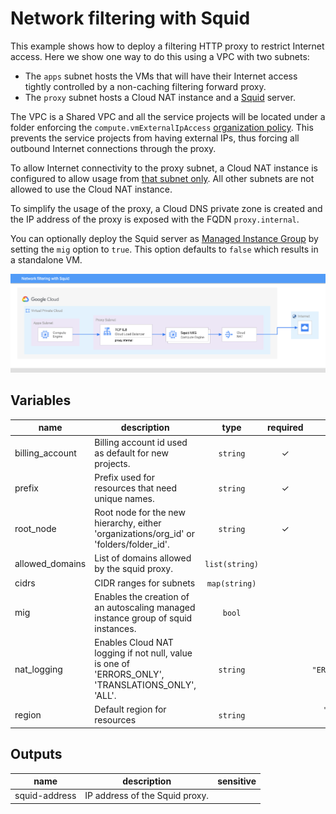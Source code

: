 # Network filtering with Squid

This example shows how to deploy a filtering HTTP proxy to restrict Internet access. Here we show one way to do this using a VPC with two subnets:

- The `apps` subnet hosts the VMs that will have their Internet access tightly controlled by a non-caching filtering forward proxy.
- The `proxy` subnet hosts a Cloud NAT instance and a [Squid](http://www.squid-cache.org/) server.

The VPC is a Shared VPC and all the service projects will be located under a folder enforcing the `compute.vmExternalIpAccess` [organization policy](https://cloud.google.com/resource-manager/docs/organization-policy/org-policy-constraints). This prevents the service projects from having external IPs, thus forcing all outbound Internet connections through the proxy.

To allow Internet connectivity to the proxy subnet, a Cloud NAT instance is configured to allow usage from [that subnet only](https://cloud.google.com/nat/docs/using-nat#specify_subnet_ranges_for_nat). All other subnets are not allowed to use the Cloud NAT instance.

To simplify the usage of the proxy, a Cloud DNS private zone is created and the IP address of the proxy is exposed with the FQDN `proxy.internal`.

You can optionally deploy the Squid server as [Managed Instance Group](https://cloud.google.com/compute/docs/instance-groups) by setting the `mig` option to `true`. This option defaults to `false` which results in a standalone VM.

![High-level diagram](squid.png "High-level diagram")

<!-- BEGIN TFDOC -->

## Variables

| name | description | type | required | default |
|---|---|:---:|:---:|:---:|
| billing_account | Billing account id used as default for new projects. | <code>string</code> | ✓ |  |
| prefix | Prefix used for resources that need unique names. | <code>string</code> | ✓ |  |
| root_node | Root node for the new hierarchy, either 'organizations/org_id' or 'folders/folder_id'. | <code>string</code> | ✓ |  |
| allowed_domains | List of domains allowed by the squid proxy. | <code>list&#40;string&#41;</code> |  | <code title="&#91;&#10;  &#34;.google.com&#34;,&#10;  &#34;.github.com&#34;&#10;&#93;">&#91;&#8230;&#93;</code> |
| cidrs | CIDR ranges for subnets | <code>map&#40;string&#41;</code> |  | <code title="&#123;&#10;  apps  &#61; &#34;10.0.0.0&#47;24&#34;&#10;  proxy &#61; &#34;10.0.1.0&#47;28&#34;&#10;&#125;">&#123;&#8230;&#125;</code> |
| mig | Enables the creation of an autoscaling managed instance group of squid instances. | <code>bool</code> |  | <code>false</code> |
| nat_logging | Enables Cloud NAT logging if not null, value is one of 'ERRORS_ONLY', 'TRANSLATIONS_ONLY', 'ALL'. | <code>string</code> |  | <code>&#34;ERRORS_ONLY&#34;</code> |
| region | Default region for resources | <code>string</code> |  | <code>&#34;europe-west1&#34;</code> |

## Outputs

| name | description | sensitive |
|---|---|:---:|
| squid-address | IP address of the Squid proxy. |  |


<!-- END TFDOC -->

